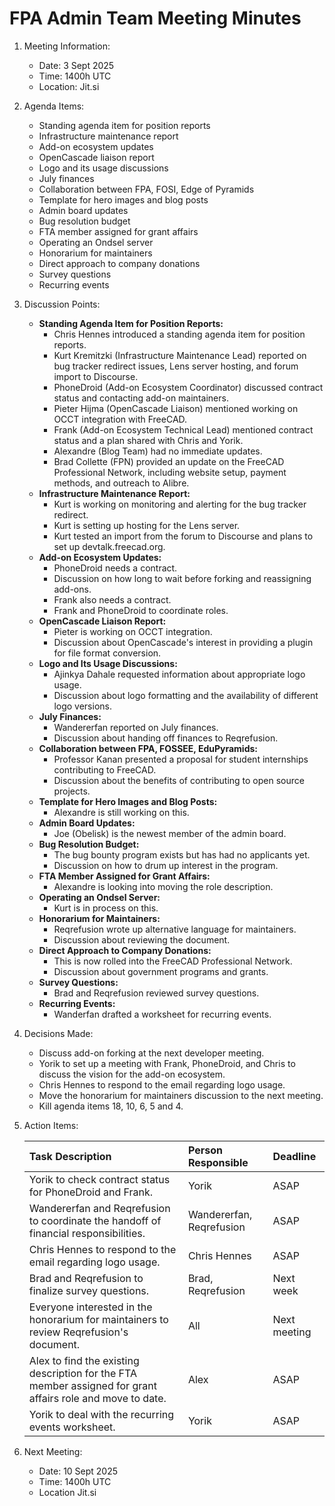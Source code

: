 # FPA Admin Team Meeting Minutes

1.  Meeting Information:
    *   Date: 3 Sept 2025
    *   Time: 1400h UTC
    *   Location: Jit.si

2.  Agenda Items:
    *   Standing agenda item for position reports
    *   Infrastructure maintenance report
    *   Add-on ecosystem updates
    *   OpenCascade liaison report
    *   Logo and its usage discussions
    *   July finances
    *   Collaboration between FPA, FOSI, Edge of Pyramids
    *   Template for hero images and blog posts
    *   Admin board updates
    *   Bug resolution budget
    *   FTA member assigned for grant affairs
    *   Operating an Ondsel server
    *   Honorarium for maintainers
    *   Direct approach to company donations
    *   Survey questions
    *   Recurring events

3.  Discussion Points:

    *   **Standing Agenda Item for Position Reports:**
        *   Chris Hennes introduced a standing agenda item for position reports.
        *   Kurt Kremitzki (Infrastructure Maintenance Lead) reported on bug tracker redirect issues, Lens server hosting, and forum import to Discourse.
        *   PhoneDroid (Add-on Ecosystem Coordinator) discussed contract status and contacting add-on maintainers.
        *   Pieter Hijma (OpenCascade Liaison) mentioned working on OCCT integration with FreeCAD.
        *   Frank (Add-on Ecosystem Technical Lead) mentioned contract status and a plan shared with Chris and Yorik.
        *   Alexandre (Blog Team) had no immediate updates.
        *   Brad Collette (FPN) provided an update on the FreeCAD Professional Network, including website setup, payment methods, and outreach to Alibre.
    *   **Infrastructure Maintenance Report:**
        *   Kurt is working on monitoring and alerting for the bug tracker redirect.
        *   Kurt is setting up hosting for the Lens server.
        *   Kurt tested an import from the forum to Discourse and plans to set up devtalk.freecad.org.
    *   **Add-on Ecosystem Updates:**
        *   PhoneDroid needs a contract.
        *   Discussion on how long to wait before forking and reassigning add-ons.
        *   Frank also needs a contract.
        *   Frank and PhoneDroid to coordinate roles.
    *   **OpenCascade Liaison Report:**
        *   Pieter is working on OCCT integration.
        *   Discussion about OpenCascade's interest in providing a plugin for file format conversion.
    *   **Logo and Its Usage Discussions:**
        *   Ajinkya Dahale requested information about appropriate logo usage.
        *   Discussion about logo formatting and the availability of different logo versions.
    *   **July Finances:**
        *   Wandererfan reported on July finances.
        *   Discussion about handing off finances to Reqrefusion.
    *   **Collaboration between FPA, FOSSEE, EduPyramids:**
        *   Professor Kanan presented a proposal for student internships contributing to FreeCAD.
        *   Discussion about the benefits of contributing to open source projects.
    *   **Template for Hero Images and Blog Posts:**
        *   Alexandre is still working on this.
    *   **Admin Board Updates:**
        *   Joe (Obelisk) is the newest member of the admin board.
    *   **Bug Resolution Budget:**
        *   The bug bounty program exists but has had no applicants yet.
        *   Discussion on how to drum up interest in the program.
    *   **FTA Member Assigned for Grant Affairs:**
        *   Alexandre is looking into moving the role description.
    *   **Operating an Ondsel Server:**
        *   Kurt is in process on this.
    *   **Honorarium for Maintainers:**
        *   Reqrefusion wrote up alternative language for maintainers.
        *   Discussion about reviewing the document.
    *   **Direct Approach to Company Donations:**
        *   This is now rolled into the FreeCAD Professional Network.
        *   Discussion about government programs and grants.
    *   **Survey Questions:**
        *   Brad and Reqrefusion reviewed survey questions.
    *   **Recurring Events:**
        *   Wanderfan drafted a worksheet for recurring events.

4.  Decisions Made:
    *   Discuss add-on forking at the next developer meeting.
    *   Yorik to set up a meeting with Frank, PhoneDroid, and Chris to discuss the vision for the add-on ecosystem.
    *   Chris Hennes to respond to the email regarding logo usage.
    *   Move the honorarium for maintainers discussion to the next meeting.
    *   Kill agenda items 18, 10, 6, 5 and 4.

5.  Action Items:

    | Task Description                                                                                                | Person Responsible | Deadline             |
    | :-------------------------------------------------------------------------------------------------------------- | :----------------- | :------------------- |
    | Yorik to check contract status for PhoneDroid and Frank.                                                       | Yorik             | ASAP                 |
    | Wandererfan and Reqrefusion to coordinate the handoff of financial responsibilities.                             | Wandererfan, Reqrefusion | ASAP                 |
    | Chris Hennes to respond to the email regarding logo usage.                                                      | Chris Hennes       | ASAP                 |
    | Brad and Reqrefusion to finalize survey questions.                                                              | Brad, Reqrefusion  | Next week            |
    | Everyone interested in the honorarium for maintainers to review Reqrefusion's document.                         | All                | Next meeting         |
    | Alex to find the existing description for the FTA member assigned for grant affairs role and move to date. | Alex | ASAP |
    | Yorik to deal with the recurring events worksheet. | Yorik | ASAP |

6.  Next Meeting:
    *   Date: 10 Sept 2025
    *   Time: 1400h UTC
    *   Location Jit.si
